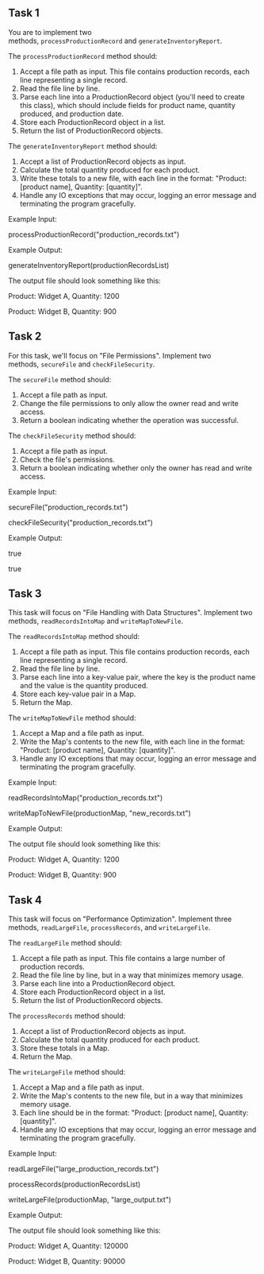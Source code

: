 ## Task 1

You are to implement two methods, `processProductionRecord` and `generateInventoryReport`.

The `processProductionRecord` method should:

1. Accept a file path as input. This file contains production records, each line representing a single record.
2. Read the file line by line.
3. Parse each line into a ProductionRecord object (you'll need to create this class), which should include fields for product name, quantity produced, and production date.
4. Store each ProductionRecord object in a list.
5. Return the list of ProductionRecord objects.

The `generateInventoryReport` method should:

1. Accept a list of ProductionRecord objects as input.
2. Calculate the total quantity produced for each product.
3. Write these totals to a new file, with each line in the format: "Product: [product name], Quantity: [quantity]".
4. Handle any IO exceptions that may occur, logging an error message and terminating the program gracefully.

Example Input:

processProductionRecord("production_records.txt")

Example Output:

generateInventoryReport(productionRecordsList)

The output file should look something like this:

Product: Widget A, Quantity: 1200

Product: Widget B, Quantity: 900

## Task 2

For this task, we'll focus on "File Permissions". Implement two methods, `secureFile` and `checkFileSecurity`.

The `secureFile` method should:

1. Accept a file path as input.
2. Change the file permissions to only allow the owner read and write access.
3. Return a boolean indicating whether the operation was successful.

The `checkFileSecurity` method should:

1. Accept a file path as input.
2. Check the file's permissions.
3. Return a boolean indicating whether only the owner has read and write access.

Example Input:

secureFile("production_records.txt")

checkFileSecurity("production_records.txt")

Example Output:

true

true

## Task 3

This task will focus on "File Handling with Data Structures". Implement two methods, `readRecordsIntoMap` and `writeMapToNewFile`.

The `readRecordsIntoMap` method should:

1. Accept a file path as input. This file contains production records, each line representing a single record.
2. Read the file line by line.
3. Parse each line into a key-value pair, where the key is the product name and the value is the quantity produced.
4. Store each key-value pair in a Map.
5. Return the Map.

The `writeMapToNewFile` method should:

1. Accept a Map and a file path as input.
2. Write the Map's contents to the new file, with each line in the format: "Product: [product name], Quantity: [quantity]".
3. Handle any IO exceptions that may occur, logging an error message and terminating the program gracefully.

Example Input:

readRecordsIntoMap("production_records.txt")

writeMapToNewFile(productionMap, "new_records.txt")

Example Output:

The output file should look something like this:

Product: Widget A, Quantity: 1200

Product: Widget B, Quantity: 900

## Task 4

This task will focus on "Performance Optimization". Implement three methods, `readLargeFile`, `processRecords`, and `writeLargeFile`.

The `readLargeFile` method should:

1. Accept a file path as input. This file contains a large number of production records.
2. Read the file line by line, but in a way that minimizes memory usage.
3. Parse each line into a ProductionRecord object.
4. Store each ProductionRecord object in a list.
5. Return the list of ProductionRecord objects.

The `processRecords` method should:

1. Accept a list of ProductionRecord objects as input.
2. Calculate the total quantity produced for each product.
3. Store these totals in a Map.
4. Return the Map.

The `writeLargeFile` method should:

1. Accept a Map and a file path as input.
2. Write the Map's contents to the new file, but in a way that minimizes memory usage.
3. Each line should be in the format: "Product: [product name], Quantity: [quantity]".
4. Handle any IO exceptions that may occur, logging an error message and terminating the program gracefully.

Example Input:

readLargeFile("large_production_records.txt")

processRecords(productionRecordsList)

writeLargeFile(productionMap, "large_output.txt")

Example Output:

The output file should look something like this:

Product: Widget A, Quantity: 120000

Product: Widget B, Quantity: 90000